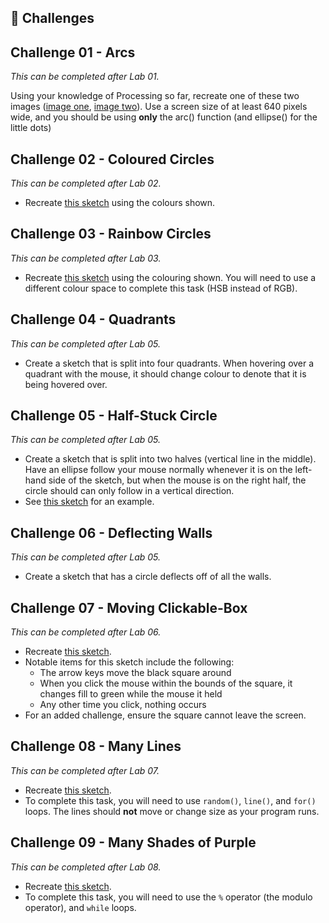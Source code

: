 ## &#x1F4D8; Challenges

## Challenge 01 - Arcs
_This can be completed after Lab 01._

Using your knowledge of Processing so far, recreate one of these two images ([image one][c1.1], [image two][c1.2]). Use a screen size of at least 640 pixels wide, and you should be using **only** the arc() function (and ellipse() for the little dots)

## Challenge 02 - Coloured Circles
_This can be completed after Lab 02._

* Recreate [this sketch][c2.1] using the colours shown.

## Challenge 03 - Rainbow Circles
_This can be completed after Lab 03._

* Recreate [this sketch][c3.1] using the colouring shown. You will need to use a different colour space to complete this task (HSB instead of RGB).

## Challenge 04 - Quadrants
_This can be completed after Lab 05._

* Create a sketch that is split into four quadrants. When hovering over a quadrant with the mouse, it should change colour to denote that it is being hovered over.

## Challenge 05 - Half-Stuck Circle
_This can be completed after Lab 05._

* Create a sketch that is split into two halves (vertical line in the middle). Have an ellipse follow your mouse normally whenever it is on the left-hand side of the sketch, but when the mouse is on the right half, the circle should can only follow in a vertical direction.
* See [this sketch][c5.1] for an example.

## Challenge 06 - Deflecting Walls
_This can be completed after Lab 05._

* Create a sketch that has a circle deflects off of all the walls.

## Challenge 07 - Moving Clickable-Box
_This can be completed after Lab 06._

* Recreate [this sketch][c7.1].
* Notable items for this sketch include the following:
  * The arrow keys move the black square around
  * When you click the mouse within the bounds of the square, it changes fill to green while the mouse it held
  * Any other time you click, nothing occurs
* For an added challenge, ensure the square cannot leave the screen.

## Challenge 08 - Many Lines
_This can be completed after Lab 07._

* Recreate [this sketch][c8.1].
* To complete this task, you will need to use `random()`, `line()`, and `for()` loops. The lines should **not** move or change size as your program runs.

## Challenge 09 - Many Shades of Purple
_This can be completed after Lab 08._

* Recreate [this sketch][c9.1].
* To complete this task, you will need to use the `%` operator (the modulo operator), and `while` loops.

[c1.1]: https://mrseidel.com/images/Processing/2O/Exercise2_2O.png
[c1.2]: https://mrseidel.com/images/Processing/3U/Exercise2_3U.png
[c2.1]: https://mrseidel.com/images/Processing/3U/Exercise3_3U.gif
[c3.1]: https://mrseidel.com/images/Processing/3U/Exercise4_3U.gif
[c5.1]: https://mrseidel.com/images/Processing/2O/Challenge3_2O.gif
[c7.1]: https://openprocessing.org/sketch/1140920
[c8.1]: https://mrseidel.com/images/Processing/lines.png
[c9.1]: https://mrseidel.com/images/Processing/2O/Exercise6_2O.gif